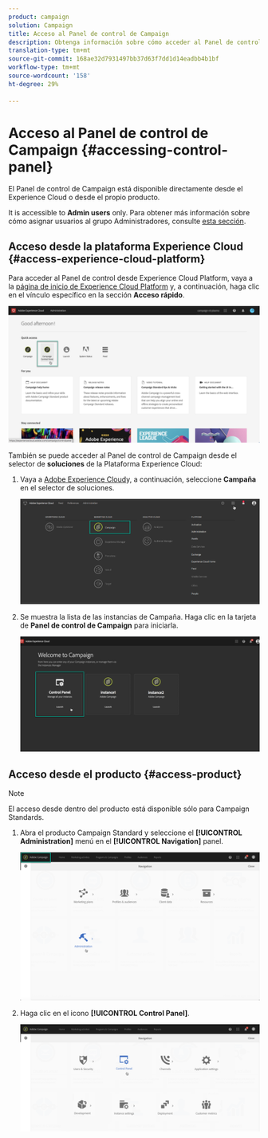 ```yaml
---
product: campaign
solution: Campaign
title: Acceso al Panel de control de Campaign
description: Obtenga información sobre cómo acceder al Panel de control de Campaign
translation-type: tm+mt
source-git-commit: 168ae32d7931497bb37d63f7dd1d14eadbb4b1bf
workflow-type: tm+mt
source-wordcount: '158'
ht-degree: 29%

---
```



# Acceso al Panel de control de Campaign {#accessing-control-panel}

El Panel de control de Campaign está disponible directamente desde el Experience Cloud o desde el propio producto.

It is accessible to **Admin users** only. Para obtener más información sobre cómo asignar usuarios al grupo Administradores, consulte [esta sección](../../discover/using/managing-permissions.md).

## Acceso desde la plataforma Experience Cloud {#access-experience-cloud-platform}

Para acceder al Panel de control desde Experience Cloud Platform, vaya a la [página de inicio de Experience Cloud Platform](https://experiencecloud.adobe.com/) y, a continuación, haga clic en el vínculo específico en la sección **Acceso rápido**.

![](assets/do-not-localize/quickaccess.png)

También se puede acceder al Panel de control de Campaign desde el selector de **soluciones** de la Plataforma Experience Cloud:

1. Vaya a [Adobe Experience Cloud](https://experiencecloud.adobe.com/)y, a continuación, seleccione **Campaña** en el selector de soluciones.

   ![](assets/do-not-localize/control_panel_access1.png)

1. Se muestra la lista de las instancias de Campaña. Haga clic en la tarjeta de **Panel de control de Campaign** para iniciarla.

   ![](assets/do-not-localize/control_panel_access2.png)

## Acceso desde el producto {#access-product}

>[!NOTE]
>
>El acceso desde dentro del producto está disponible sólo para Campaign Standards.

1. Abra el producto Campaign Standard y seleccione el **[!UICONTROL Administration]** menú en el **[!UICONTROL Navigation]** panel.

   ![](assets/control_panel_access3.png)

1. Haga clic en el icono **[!UICONTROL Control Panel]**.

   ![](assets/control_panel_access4.png)
